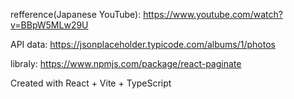 refference(Japanese YouTube): https://www.youtube.com/watch?v=BBpW5MLw29U

API data: https://jsonplaceholder.typicode.com/albums/1/photos

libraly: https://www.npmjs.com/package/react-paginate


Created with React + Vite + TypeScript